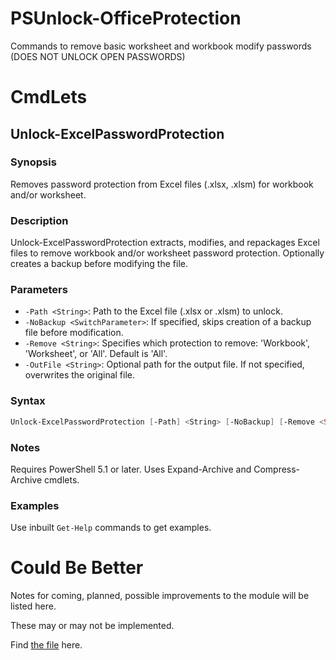 # PSUnlock-OfficeProtection
Commands to remove basic worksheet and workbook modify passwords (DOES NOT UNLOCK OPEN PASSWORDS)

# CmdLets
## Unlock-ExcelPasswordProtection
### Synopsis
Removes password protection from Excel files (.xlsx, .xlsm) for workbook and/or worksheet.

### Description
Unlock-ExcelPasswordProtection extracts, modifies, and repackages Excel files to remove workbook and/or worksheet password protection. Optionally creates a backup before modifying the file.

### Parameters
- `-Path <String>`: Path to the Excel file (.xlsx or .xlsm) to unlock.
- `-NoBackup <SwitchParameter>`: If specified, skips creation of a backup file before modification.
- `-Remove <String>`: Specifies which protection to remove: 'Workbook', 'Worksheet', or 'All'. Default is 'All'.
- `-OutFile <String>`: Optional path for the output file. If not specified, overwrites the original file.

### Syntax
```powershell
Unlock-ExcelPasswordProtection [-Path] <String> [-NoBackup] [-Remove <String>] [-OutFile <String>] [<CommonParameters>]
```

### Notes
Requires PowerShell 5.1 or later. Uses Expand-Archive and Compress-Archive cmdlets.

### Examples
Use inbuilt `Get-Help` commands to get examples.

# Could Be Better
Notes for coming, planned, possible improvements to the module will be listed here.

These may or may not be implemented.

Find [the file](CBB.md) here.